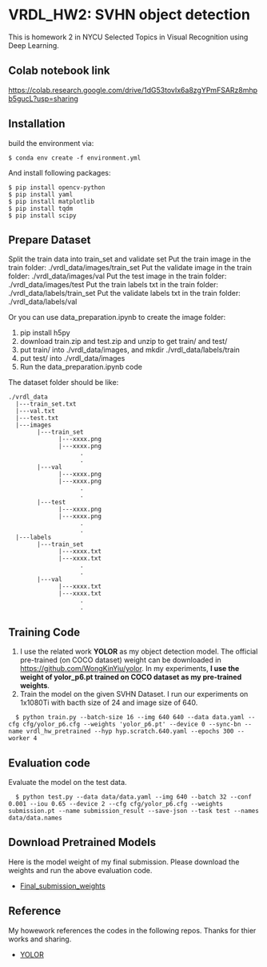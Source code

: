 # VRDL_HW2: SVHN object detection
This is homework 2 in NYCU Selected Topics in Visual Recognition using Deep Learning.

## Colab notebook link
https://colab.research.google.com/drive/1dG53tovIx6a8zgYPmFSARz8mhpb5gucL?usp=sharing

## Installation
build the environment via:
```
$ conda env create -f environment.yml
```
And install following packages:
```
$ pip install opencv-python
$ pip install yaml
$ pip install matplotlib
$ pip install tqdm
$ pip install scipy
```
## Prepare Dataset
Split the train data into train_set and validate set
Put the train image in the train folder: ./vrdl_data/images/train_set
Put the validate image in the train folder: ./vrdl_data/images/val
Put the test image in the train folder: ./vrdl_data/images/test
Put the train labels txt in the train folder: ./vrdl_data/labels/train_set
Put the validate labels txt in the train folder: ./vrdl_data/labels/val

Or you can use data_preparation.ipynb to create the image folder:
1. pip install h5py
2. download train.zip and test.zip and unzip to get train/ and test/
3. put train/ into ./vrdl_data/images, and mkdir ./vrdl_data/labels/train
4. put test/ into ./vrdl_data/images
5. Run the data_preparation.ipynb code

The dataset folder should be like:
```
./vrdl_data
  |---train_set.txt
  |---val.txt
  |---test.txt
  |---images
        |---train_set
              |---xxxx.png
              |---xxxx.png
                    .
                    .
        |---val        
              |---xxxx.png
              |---xxxx.png
                    .
                    .
        |---test        
              |---xxxx.png
              |---xxxx.png
                    .
                    .
  |---labels
        |---train_set
              |---xxxx.txt
              |---xxxx.txt
                    .
                    .
        |---val        
              |---xxxx.txt
              |---xxxx.txt
                    .
                    .
```

## Training Code
1. I use the related work **YOLOR** as my object detection model. The official pre-trained (on COCO dataset) weight can be downloaded in https://github.com/WongKinYiu/yolor. In my experiments, **I use the weight of yolor_p6.pt trained on COCO dataset as my pre-trained weights**.
2. Train the model on the given SVHN Dataset. I run our experiments on 1x1080Ti with bacth size of 24 and image size of 640.
```
  $ python train.py --batch-size 16 --img 640 640 --data data.yaml --cfg cfg/yolor_p6.cfg --weights 'yolor_p6.pt' --device 0 --sync-bn --name vrdl_hw_pretrained --hyp hyp.scratch.640.yaml --epochs 300 --worker 4
```

## Evaluation code
Evaluate the model on the test data.
```
  $ python test.py --data data/data.yaml --img 640 --batch 32 --conf 0.001 --iou 0.65 --device 2 --cfg cfg/yolor_p6.cfg --weights submission.pt --name submission_result --save-json --task test --names data/data.names
```

## Download Pretrained Models
Here is the model weight of my final submission. Please download the weights and run the above evaluation code.
+ [Final_submission_weights](https://drive.google.com/file/d/1g-omXmyRrkKfIlSiu8pBUuowMgy9SBms/view?usp=sharing)

## Reference
My howework references the codes in the following repos. Thanks for thier works and sharing.
+ [YOLOR](https://github.com/WongKinYiu/yolor)

